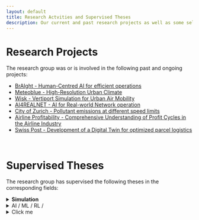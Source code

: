 ```yaml
---
layout: default
title: Research Actvities and Supervised Theses
description: Our current and past research projects as well as some selected supervised theses
---
```


# Research Projects

The research group was or is involved in the following past and ongoing projects:

- [BrAIght - Human-Centred AI for efficient operations](./projects/braight.md)
- [Meteoblue - High-Resolution Urban Climate ](./projects/urban-climate.md)
- [Wisk - Vertiport Simulation for Urban Air Mobility](./projects/vertiport-simulation.md)
- [AI4REALNET - AI for Real-world Network operation](./projects/ai4realnet.md)
- [City of Zurich - Pollutant emissions at different speed limits](./projects/stadtprojekt-zurich.md)
- [Airline Profitability - Comprehensive Understanding of Profit Cycles in the Airline Industry](./projects/airline-profit.md)
- [Swiss Post - Development of a Digital Twin for optimized parcel logistics](./projects/post-parcel-optimization.md)

<br>


# Supervised Theses

The research group has supervised the following theses in the corresponding fields:

<details>
    <summary><b>Simulation</b></summary>

        | **When** | **Level** | **Type** | **Title** |
        | --- | --- | --- | --- |
        | Spring 2022 | MSc | MT | Test Test |


        **Types:**
        * PA: Bachelor project thesis
        * BA: Bachelor thesis
        * VT1: Master specialization project thesis 1
        * VT2: Master specialization project thesis 2
        * MT: Master thesis
        * MAS: Master thesis in continuing education
        
</details>

<details>
    <summary>AI / ML / RL /</summary>

        | **When** | **Level** | **Type** | **Title** |
        | --- | --- | --- | --- |
        | Spring 2022 | BSc | BA | Test2 Test2 |


        **Types:**
        * PA: Bachelor project thesis
        * BA: Bachelor thesis
        * VT1: Master specialization project thesis 1
        * VT2: Master specialization project thesis 2
        * MT: Master thesis
        * MAS: Master thesis in continuing education
</details>


<details>

  <summary>Click me</summary>
  </b>
  ### Heading
  
  1. Foo
  2. Bar
     * Baz
     * Qux

  ### Some Javascript
  ```js
  function logSomething(something) {
    console.log('Something', something);
  }
  ```
</details>
